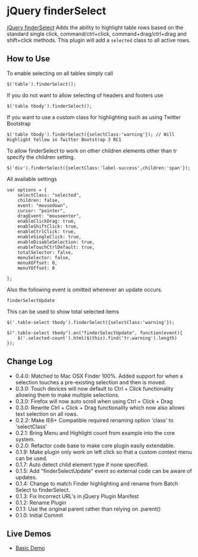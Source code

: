 # jQuery finderSelect

[jQuery finderSelect](http://github.com/evulse/finderselect) Adds the ability to highlight table rows based on the standard single click, command/ctrl+click, command+drag/ctrl+drag and shift+click methods. This plugin will add a `selected` class to all active rows.

## How to Use

To enable selecting on all tables simply call

    $('table').finderSelect();

If you do not want to allow selecting of headers and footers use

    $('table tbody').finderSelect();

If you want to use a custom class for highlighting such as using Twitter Bootstrap

    $('table tbody').finderSelect({selectClass:'warning'}); // Will Highlight Yellow in Twitter Bootstrap 3 RC1

To allow finderSelect to work on other children elements other than tr specify the children setting.

    $('div').finderSelect({selectClass:'label-success',children:'span'});

All available settings

    var options = {
        selectClass: "selected",
        children: false,
        event: "mousedown",
        cursor: "pointer",
        dragEvent: "mouseenter",
        enableClickDrag: true,
        enableShiftClick: true,
        enableCtrlClick: true,
        enableSingleClick: true,
        enableDisableSelection: true,
        enableTouchCtrlDefault: true,
        totalSelector: false,
        menuSelector: false,
        menuXOffset: 0,
        menuYOffset: 0

    };

Also the following event is omitted whenever an update occurs.

    finderSelectUpdate

This can be used to show total selected items

    $('.table-select tbody').finderSelect({selectClass:'warning'});

    $(".table-select tbody").on("finderSelectUpdate", function(event){
        $('.selected-count').html($(this).find('tr.warning').length)
    });

## Change Log

*    0.4.0: Matched to Mac OSX Finder 100%. Added support for when a selection touches a pre-existing selection and then is moved.
*    0.3.0: Touch devices will now default to Ctrl + Click functionality allowing them to make multiple selections.
*    0.3.0: Firefox will now auto scroll when using Ctrl + Click + Drag
*    0.3.0: Rewrite Ctrl + Click + Drag functionality which now also allows text selection on all rows.
*    0.2.2: Make IE6+ Compatible required renaming option 'class' to 'selectClass'
*    0.2.1: Bring Menu and Highlight count from example into the core system.
*    0.2.0: Refactor code base to make core plugin easily extendable.
*    0.1.9: Make plugin only work on left click so that a custom context menu can be used.
*    0.1.7: Auto detect child element type if none specified.
*    0.1.5: Add "finderSelectUpdate" event so external code can be aware of updates.
*    0.1.4: Change to match Finder highlighting and rename from Batch Select to finderSelect.
*    0.1.3: Fix Incorrect URL's in jQuery Plugin Manifest
*    0.1.2: Rename Plugin
*    0.1.1: Use the original parent rather than relying on .parent()
*    0.1.0: Initial Commit


## Live Demos
*    [Basic Demo](http://evulse.github.io/finderSelect "jQuery finderSelect - Demo")

